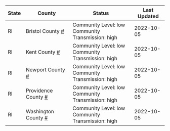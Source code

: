 State | County | Status | Last Updated
--- | --- | --- | --- 
RI | Bristol County <a href="#bristol_county">#</a> | <a name="bristol_county"></a>Community Level: low<br/>Community Transmission: high | 2022-10-05
RI | Kent County <a href="#kent_county">#</a> | <a name="kent_county"></a>Community Level: low<br/>Community Transmission: high | 2022-10-05
RI | Newport County <a href="#newport_county">#</a> | <a name="newport_county"></a>Community Level: low<br/>Community Transmission: high | 2022-10-05
RI | Providence County <a href="#providence_county">#</a> | <a name="providence_county"></a>Community Level: low<br/>Community Transmission: high | 2022-10-05
RI | Washington County <a href="#washington_county">#</a> | <a name="washington_county"></a>Community Level: low<br/>Community Transmission: high | 2022-10-05
